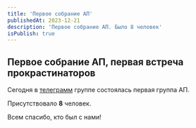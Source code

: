 ```yaml
---
title: 'Первое собрание АП'
publishedAt: 2023-12-21
description: 'Первое собрание АП. Было 8 человек'
isPublish: true
---
```


## Первое собрание АП, первая встреча прокрастинаторов

Сегодня в [телеграмм](https://t.me/+m2QG_NdGL6U0MmEy) группе состоялась первая группа АП.

Присутствовало **8** человек.

Всем спасибо, кто был с нами!
